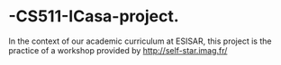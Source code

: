 # -CS511-ICasa-project.
In the context of our academic curriculum at ESISAR, this project is the practice of a workshop provided by http://self-star.imag.fr/
